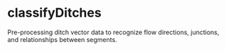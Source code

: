 # classifyDitches
Pre-processing ditch vector data to recognize flow directions, junctions, and relationships between segments.
